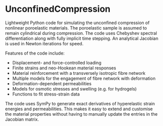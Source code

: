 # UnconfinedCompression

Lightweight Python code for simulating the unconfined compression of 
nonlinear poroelastic materials.  The poroelastic sample
is assumed to remain cylindrical during compression.
The code uses Chebyshev spectral differentiation 
along with fully implicit time stepping.  An analytical Jacobian
is used in Newton iterations for speed.

Features of the code include:
* Displacement- and force-controlled loading
* Finite strains and neo-Hookean material responses
* Material reinforcement with a transversely isotropic fibre network
* Multiple models for the engagement of fibre network with deformation
* Deformation-dependent permeabilities
* Models for osmotic stresses and swelling (e.g. for hydrogels)
* Functions to fit stress-strain data

The code uses SymPy to generate exact derivatives of 
hyperelastic strain energies and permeabilities. This makes it
easy to extend and customise the material properties without
having to manually update the entries in the Jacobian matrix.